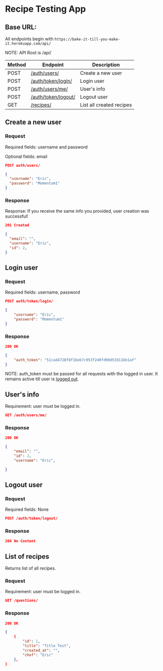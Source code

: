 # Recipe Testing App

## Base URL:

All endpoints begin with `https://bake-it-till-you-make-it.herokuapp.com/api/`

NOTE: API Root is /api/


|  Method  |  Endpoint  |  Description |
| -------- | ---------- | ------------ |
|POST|[/auth/users/](#create-a-new-user)|Create a new user|
|POST|[/auth/token/login/](#login-user)|Login user|
|POST|[/auth/users/me/](#users-info)|User's info|
|POST|[/auth/token/logout/](#logout-user)|Logout user|
|GET|[/recipes/](#list-of-recipes)|List all created recipes|



## Create a new user

### Request

Required fields: username and password

Optional fields: email

```json
POST auth/users/

{
  "username": "Eric",
  "password": "Momentum1"
}
```

### Response

Response: If you receive the same info you provided, user creation was successful!

```json
201 Created

{
  "email": "", 
  "username": "Eric",
  "id": 2, 
}

```


## Login user

### Request

Required fields: username, password

```json
POST auth/token/login/

{
    "username": "Eric",
    "password": "Momentum1"
}
```

### Response

```json
200 OK

{
    "auth_token": "51cad4728f8f16eb7c953f240fd90d53d11bb1af"
}
``` 
NOTE: auth_token must be passed for all requests with the logged in user. It remains active till user is [logged out](#logout-user).


## User's info

Requirement: user must be logged in.

```json
GET /auth/users/me/
```

### Response

```json
200 OK

{
    "email": "",
    "id": 2,
    "username": "Eric",
    
}
```



## Logout user

### Request

Required fields: None

```json
POST /auth/token/logout/
```

### Response

```json
204 No Content
```



## List of recipes

Returns list of all recipes.

### Request

Requirement: user must be logged in.

```json
GET /questions/
```

### Response

```json
200 OK

{
	{
		"id": 1,
		"title": "Title Test",
		"created_at": "",
		"chef": "Eric"
	},
}
```
